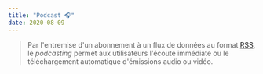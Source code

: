 ```yaml
---
title: "Podcast 🎧"
date: 2020-08-09
---
```

> Par l'entremise d'un abonnement à un flux de données au format [RSS](https://fr.m.wikipedia.org/wiki/RSS), le *podcasting* permet aux utilisateurs l'écoute immédiate ou le téléchargement automatique d'émissions audio ou vidéo.
